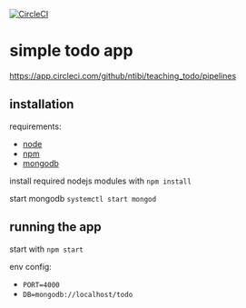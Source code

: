 [![CircleCI](https://circleci.com/gh/ntibi/teaching_todo.svg?style=svg)](https://app.circleci.com/github/ntibi/teaching_todo/pipelines)
# simple todo app


https://app.circleci.com/github/ntibi/teaching_todo/pipelines

## installation
requirements:
- [node](https://nodejs.org/en/download/)
- [npm](https://www.npmjs.com/get-npm)
- [mongodb](https://docs.mongodb.com/manual/administration/install-community/)

install required nodejs modules with `npm install`

start mongodb `systemctl start mongod`

## running the app
start with `npm start`

env config:
- `PORT=4000`
- `DB=mongodb://localhost/todo`
